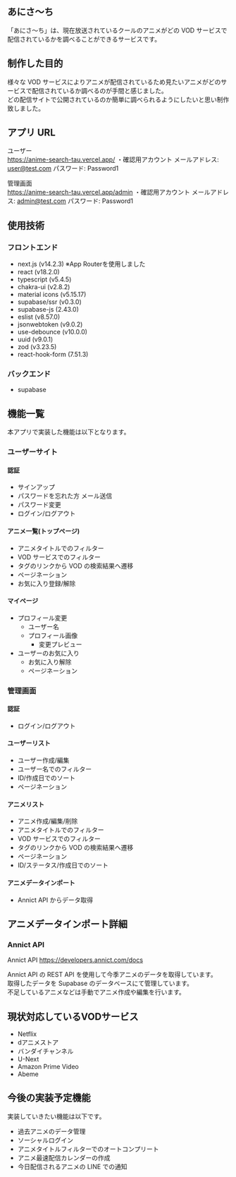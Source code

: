 ## あにさ～ち

「あにさ～ち」は、現在放送されているクールのアニメがどの VOD サービスで配信されているかを調べることができるサービスです。

## 制作した目的

様々な VOD サービスによりアニメが配信されているため見たいアニメがどのサービスで配信されているか調べるのが手間と感じました。  
どの配信サイトで公開されているのか簡単に調べられるようにしたいと思い制作致しました。

## アプリ URL

ユーザー  
https://anime-search-tau.vercel.app/
・確認用アカウント
メールアドレス: user@test.com
パスワード: Password1

管理画面  
https://anime-search-tau.vercel.app/admin
・確認用アカウント
メールアドレス: admin@test.com
パスワード: Password1

## 使用技術

### フロントエンド

- next.js (v14.2.3) ※App Routerを使用しました
- react (v18.2.0)
- typescript (v5.4.5)
- chakra-ui (v2.8.2)
- material icons (v5.15.17)
- supabase/ssr (v0.3.0)
- supabase-js (2.43.0)
- eslist (v8.57.0)
- jsonwebtoken (v9.0.2)
- use-debounce (v10.0.0)
- uuid (v9.0.1)
- zod (v3.23.5)
- react-hook-form (7.51.3)

### バックエンド

- supabase

## 機能一覧

本アプリで実装した機能は以下となります。

### ユーザーサイト

#### 認証

- サインアップ
- パスワードを忘れた方 メール送信
- パスワード変更
- ログイン/ログアウト

#### アニメ一覧(トップページ)

- アニメタイトルでのフィルター
- VOD サービスでのフィルター
- タグのリンクから VOD の検索結果へ遷移
- ページネーション
- お気に入り登録/解除

#### マイページ

- プロフィール変更
  - ユーザー名
  - プロフィール画像
    - 変更プレビュー
- ユーザーのお気に入り
  - お気に入り解除
  - ページネーション

### 管理画面

#### 認証

- ログイン/ログアウト

#### ユーザーリスト

- ユーザー作成/編集
- ユーザー名でのフィルター
- ID/作成日でのソート
- ページネーション

#### アニメリスト

- アニメ作成/編集/削除
- アニメタイトルでのフィルター
- VOD サービスでのフィルター
- タグのリンクから VOD の検索結果へ遷移
- ページネーション
- ID/ステータス/作成日でのソート

#### アニメデータインポート

- Annict API からデータ取得

## アニメデータインポート詳細

### Annict API

Annict API
https://developers.annict.com/docs

Annict API の REST API を使用して今季アニメのデータを取得しています。  
取得したデータを Supabase のデータベースにて管理しています。  
不足しているアニメなどは手動でアニメ作成や編集を行います。  

## 現状対応しているVODサービス
- Netflix
- dアニメストア
- バンダイチャンネル
- U-Next
- Amazon Prime Video
- Abeme

## 今後の実装予定機能

実装していきたい機能は以下です。

- 過去アニメのデータ管理
- ソーシャルログイン
- アニメタイトルフィルターでのオートコンプリート
- アニメ最速配信カレンダーの作成
- 今日配信されるアニメの LINE での通知
